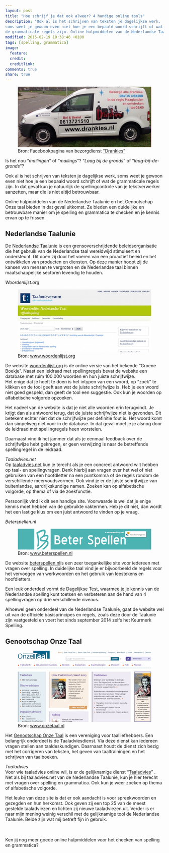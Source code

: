 ```yaml
---
layout: post
title: "Hoe schrijf je dat ook alweer? 4 handige online tools"
description: "Ook al is het schrijven van teksten je dagelijkse werk,
soms weet je gewoon even niet hoe je een bepaald woord schrijft of wat
de grammaticale regels zijn. Online hulpmiddelen van de Nederlandse Taalunie en het Genootschap Onze taal bieden in dat geval uitkomst."
modified: 2015-02-19 10:38:46 +0100
tags: [spelling, grammatica]
image:
  feature: 
  credit: 
  creditlink: 
comments: true
share: true
---
```

<figure>
<img src="/images/drankies-taalfout.jpg" alt="Drankies bezorgd">
<figcaption>Bron: Facebookpagina van
bezorgdienst <a href="http://on.fb.me/1LdTwlP">"Drankies"</a></figcaption>
</figure>

Is het nou “<em>mailingen</em>” of “<em>mailings</em>”? “<em>Laag bij de gronds</em>” of “<em>laag-bij-de-gronds</em>”?

Ook al is het schrijven van teksten je dagelijkse werk, soms weet je gewoon even niet hoe je een bepaald woord schrijft of wat de grammaticale regels zijn. In dat geval kun je natuurlijk de spellingcontrole van je tekstverwerker aanzetten, maar die is niet altijd betrouwbaar. 

Online hulpmiddelen van de Nederlandse Taalunie en het Genootschap Onze taal bieden in dat geval uitkomst. Ze bieden een duidelijke en betrouwbare manier om je spelling en grammatica te checken en je kennis ervan op te frissen. 

<h2>Nederlandse Taalunie</h2>
De <a href="http://taalunie.org/">Nederlandse Taalunie</a> is een grensoverschrijdende beleidsorganisatie die het gebruik van de Nederlandse taal wereldwijd stimuleert en ondersteunt. Dit doen zij door het voeren van een proactief beleid en het ontwikkelen van producten en diensten. Op deze manier hoopt zij de kansen van mensen te vergroten en de Nederlandse taal binnen maatschappelijke sectoren levendig te houden.



<em>Woordenlijst.org</em>

<figure>
<img src="/images/woordenlijst-nl-taal.jpg" alt="Screenshot website woordenlijst.org">
<figcaption>Bron: <a href="http://woordenlijst.org/">www.woordenlijst.org</a>
</figcaption>
</figure>

De website <a href="http://woordenlijst.org/">woordenlijst.org</a> is de online versie van het bekende “Groene Boekje”. Naast een leidraad met spellingregels bevat de website een database met ruim 100.000 woorden en hun juiste schrijfwijze.<br>
Het enige dat je hoeft te doen is het intypen van een woord, op “zoek” te klikken en de tool geeft aan wat de juiste schrijfwijze is. Heb je een woord niet goed gespeld, dan geeft de tool een suggestie. Ook kun je woorden op alfabetische volgorde opzoeken. 

Het nadeel van de website is dat je niet alle woorden erin terugvindt. Je krijgt dan als antwoord terug, dat de juiste schrijfwijze niet is gevonden. Dit betekent echter niet dat de schrijfwijze per definitie fout is. Het woord komt dan simpelweg niet voor in de database. In dat geval moet je je alsnog door de leidraad met spellingregels heen worstelen. 

Daarnaast vind ik het jammer dat als je eenmaal feedback over de
schrijfwijze hebt gekregen, er geen verwijzing is naar de betreffende
spellingregel in de leidraad.

<em>Taaladvies.net</em><br>
Op <a href="http://taaladvies.net/">taaladvies.net</a> kun je terecht als je een concreet antwoord wilt hebben op taal- en spellingvragen. Denk hierbij aan vragen over het wel of niet gebruiken van een hoofdletter na een puntkomma of de regels rondom de verschillende meervoudsvormen. Ook vind je er de juiste schrijfwijze van buitenlandse, aardrijkskundige namen. 
Zoeken kan op alfabetische volgorde, op thema of via de zoekfunctie. 

Persoonlijk vind ik dit een handige site. Voorwaarde is wel dat je
enige kennis moet hebben van de gebruikte vaktermen. Heb je dit niet,
dan wordt het een lastige klus om een juist antwoord te vinden op je
vraag.

<em>Beterspellen.nl</em>

<figure>
<img src="/images/beterspellen.png" alt="Screenshot van de website beterspellen.nl">
<figcaption>Bron: <a href="http://www.beterspellen.nl/website/index.php">www.beterspellen.nl</a>
</figcaption>
</figure>

De website <a href="http://www.beterspellen.nl/website/index.php?pag=1">beterspellen.nl</a>is een zeer toegankelijke site voor iedereen met vragen over spelling. In duidelijke taal vind je er bijvoorbeeld de regels voor het vervoegen van werkwoorden en het gebruik van leestekens en hoofdletters.

Een leuk onderdeel vormt de Dagelijkse Test, waarmee je je kennis van de Nederlandse spelling kunt toetsen en verbeteren aan de hand van 4 spellingvragen op drie verschillende niveaus. 

Alhoewel geen onderdeel van de Nederlandse Taalunie, gaat de website wel uit van de officiële basisprincipes en regels, zoals deze door de Taalunie zijn vastgesteld en voert het  sinds september 2014 zelfs het Keurmerk Spelling. 

<h2>Genootschap Onze Taal</h2>

<figure>
<img src="/images/onzetaal.jpg" alt="Screenshot van de website onzetaal.nl">
<figcaption>Bron: <a href="https://onzetaal.nl/">www.onzetaal.nl</a>
</figcaption>
</figure>

Het <a href="https://onzetaal.nl/">Genootschap Onze Taal</a> is een vereniging voor taalliefhebbers. Een belangrijk onderdeel is de Taaladviesdienst. Via deze dienst kan iedereen vragen stellen aan taaldeskundigen. Daarnaast houdt de dienst zich bezig met het corrigeren van teksten, het geven van taaltrainingen en het schrijven van taalboeken. 

<em>Taaladvies</em><br>
Voor wie taaladvies online wil, is er de gelijknamige dienst “<a href="https://onzetaal.nl/taaladvies">Taaladvies</a>” . Net als bij taaladvies.net van de Nederlandse Taalunie, kun je hier terecht met vragen over spelling en grammatica. Ook kun je weer zoeken op thema of alfabetische volgorde. 

Het leuke van deze site is dat er ook aandacht is voor spreekwoorden en gezegden en hun herkomst. Ook geven zij een top 25 van de meest gestelde taaladviezen en lichten zij nieuwe taaladviezen uit. 
Verder is er naar mijn mening weinig verschil met de gelijknamige tool de Nederlandse Taalunie. Beide zijn wat mij betreft fijn in gebruik. 

<br><br>
Ken jij nog meer goede online hulpmiddelen voor het checken van spelling en grammatica? 
